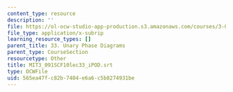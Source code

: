 ```yaml
---
content_type: resource
description: ''
file: https://ol-ocw-studio-app-production.s3.amazonaws.com/courses/3-091sc-introduction-to-solid-state-chemistry-fall-2010/565ea47fc82b7404e6a6c5b8274931be_MIT3_091SCF10lec33_iPOD.srt
file_type: application/x-subrip
learning_resource_types: []
parent_title: 33. Unary Phase Diagrams
parent_type: CourseSection
resourcetype: Other
title: MIT3_091SCF10lec33_iPOD.srt
type: OCWFile
uid: 565ea47f-c82b-7404-e6a6-c5b8274931be
---
```

